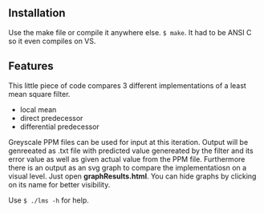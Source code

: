## Installation

Use the make file or compile it anywhere else.
`$ make`.
It had to be ANSI C so it even compiles on VS.


## Features

This little piece of code compares 3 different implementations of a least mean square filter. 

+ local mean
+ direct predecessor
+ differential predecessor

Greyscale PPM files can be used for input at this iteration. Output will be genreeated as .txt file with predicted value genereated by the filter and its error value as well as given actual value from the PPM file. Furthermore there is an output as an svg graph to compare the implementatiosn on a visual level. Just open __graphResults.html__.
You can hide graphs by clicking on its name for better visibility. 

Use `$ ./lms -h` for help.
